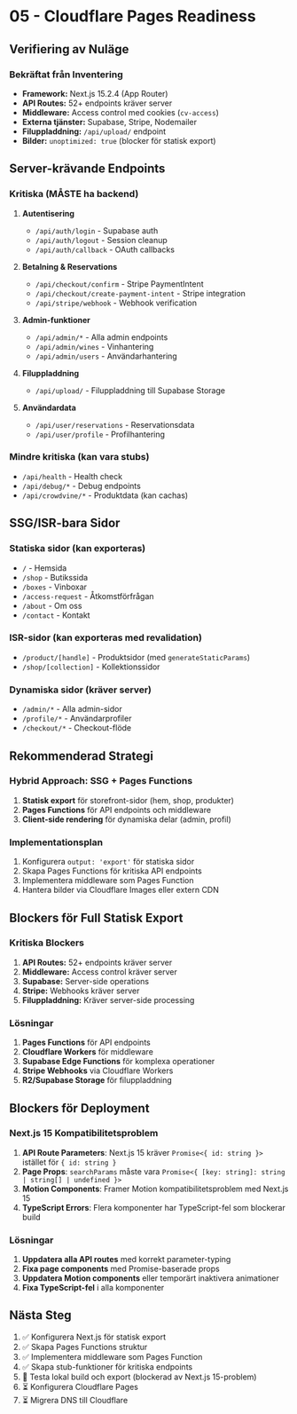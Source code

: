 # 05 - Cloudflare Pages Readiness

## Verifiering av Nuläge

### Bekräftat från Inventering
- **Framework:** Next.js 15.2.4 (App Router)
- **API Routes:** 52+ endpoints kräver server
- **Middleware:** Access control med cookies (`cv-access`)
- **Externa tjänster:** Supabase, Stripe, Nodemailer
- **Filuppladdning:** `/api/upload/` endpoint
- **Bilder:** `unoptimized: true` (blocker för statisk export)

## Server-krävande Endpoints

### Kritiska (MÅSTE ha backend)
1. **Autentisering**
   - `/api/auth/login` - Supabase auth
   - `/api/auth/logout` - Session cleanup
   - `/api/auth/callback` - OAuth callbacks

2. **Betalning & Reservations**
   - `/api/checkout/confirm` - Stripe PaymentIntent
   - `/api/checkout/create-payment-intent` - Stripe integration
   - `/api/stripe/webhook` - Webhook verification

3. **Admin-funktioner**
   - `/api/admin/*` - Alla admin endpoints
   - `/api/admin/wines` - Vinhantering
   - `/api/admin/users` - Användarhantering

4. **Filuppladdning**
   - `/api/upload/` - Filuppladdning till Supabase Storage

5. **Användardata**
   - `/api/user/reservations` - Reservationsdata
   - `/api/user/profile` - Profilhantering

### Mindre kritiska (kan vara stubs)
- `/api/health` - Health check
- `/api/debug/*` - Debug endpoints
- `/api/crowdvine/*` - Produktdata (kan cachas)

## SSG/ISR-bara Sidor

### Statiska sidor (kan exporteras)
- `/` - Hemsida
- `/shop` - Butikssida
- `/boxes` - Vinboxar
- `/access-request` - Åtkomstförfrågan
- `/about` - Om oss
- `/contact` - Kontakt

### ISR-sidor (kan exporteras med revalidation)
- `/product/[handle]` - Produktsidor (med `generateStaticParams`)
- `/shop/[collection]` - Kollektionssidor

### Dynamiska sidor (kräver server)
- `/admin/*` - Alla admin-sidor
- `/profile/*` - Användarprofiler
- `/checkout/*` - Checkout-flöde

## Rekommenderad Strategi

### Hybrid Approach: SSG + Pages Functions
1. **Statisk export** för storefront-sidor (hem, shop, produkter)
2. **Pages Functions** för API endpoints och middleware
3. **Client-side rendering** för dynamiska delar (admin, profil)

### Implementationsplan
1. Konfigurera `output: 'export'` för statiska sidor
2. Skapa Pages Functions för kritiska API endpoints
3. Implementera middleware som Pages Function
4. Hantera bilder via Cloudflare Images eller extern CDN

## Blockers för Full Statisk Export

### Kritiska Blockers
1. **API Routes:** 52+ endpoints kräver server
2. **Middleware:** Access control kräver server
3. **Supabase:** Server-side operations
4. **Stripe:** Webhooks kräver server
5. **Filuppladdning:** Kräver server-side processing

### Lösningar
1. **Pages Functions** för API endpoints
2. **Cloudflare Workers** för middleware
3. **Supabase Edge Functions** för komplexa operationer
4. **Stripe Webhooks** via Cloudflare Workers
5. **R2/Supabase Storage** för filuppladdning

## Blockers för Deployment

### Next.js 15 Kompatibilitetsproblem
1. **API Route Parameters**: Next.js 15 kräver `Promise<{ id: string }>` istället för `{ id: string }`
2. **Page Props**: `searchParams` måste vara `Promise<{ [key: string]: string | string[] | undefined }>`
3. **Motion Components**: Framer Motion kompatibilitetsproblem med Next.js 15
4. **TypeScript Errors**: Flera komponenter har TypeScript-fel som blockerar build

### Lösningar
1. **Uppdatera alla API routes** med korrekt parameter-typing
2. **Fixa page components** med Promise-baserade props
3. **Uppdatera Motion components** eller temporärt inaktivera animationer
4. **Fixa TypeScript-fel** i alla komponenter

## Nästa Steg

1. ✅ Konfigurera Next.js för statisk export
2. ✅ Skapa Pages Functions struktur
3. ✅ Implementera middleware som Pages Function
4. ✅ Skapa stub-funktioner för kritiska endpoints
5. 🔄 Testa lokal build och export (blockerad av Next.js 15-problem)
6. ⏳ Konfigurera Cloudflare Pages
7. ⏳ Migrera DNS till Cloudflare
